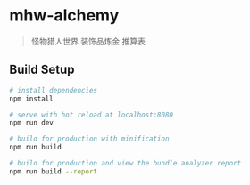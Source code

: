 # mhw-alchemy

> 怪物猎人世界 装饰品炼金 推算表

## Build Setup

``` bash
# install dependencies
npm install

# serve with hot reload at localhost:8080
npm run dev

# build for production with minification
npm run build

# build for production and view the bundle analyzer report
npm run build --report
```